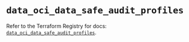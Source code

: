 # `data_oci_data_safe_audit_profiles`

Refer to the Terraform Registry for docs: [`data_oci_data_safe_audit_profiles`](https://registry.terraform.io/providers/oracle/oci/6.18.0/docs/data-sources/data_safe_audit_profiles).
